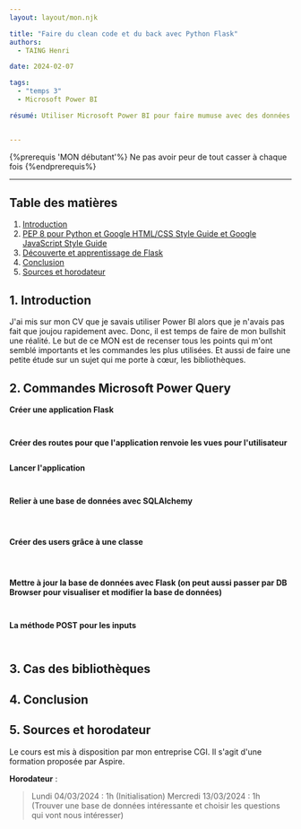 ```yaml
---
layout: layout/mon.njk

title: "Faire du clean code et du back avec Python Flask"
authors:
  - TAING Henri

date: 2024-02-07

tags:
  - "temps 3"
  - Microsoft Power BI

résumé: Utiliser Microsoft Power BI pour faire mumuse avec des données.


---
```


{%prerequis 'MON débutant'%}
Ne pas avoir peur de tout casser à chaque fois
{%endprerequis%}

---

## Table des matières

1. [Introduction](#section-1)
2. [PEP 8 pour Python et Google HTML/CSS Style Guide et Google JavaScript Style Guide](#section-2)
3. [Découverte et apprentissage de Flask](#section-3)
4. [Conclusion](#section-4)
5. [Sources et horodateur](#section-5) 

## 1. Introduction <a id="section-1"></a>

J'ai mis sur mon CV que je savais utiliser Power BI alors que je n'avais pas fait que joujou rapidement avec. Donc, il est temps de faire de mon bullshit une réalité. 
Le but de ce MON est de recenser tous les points qui m'ont semblé importants et les commandes les plus utilisées. Et aussi de faire une petite étude sur un sujet qui me porte à cœur, les bibliothèques.

## 2. Commandes Microsoft Power Query <a id="section-2"></a>

**Créer une application Flask**

```


```


**Créer des routes pour que l'application renvoie les vues pour l'utilisateur**

```

```

**Lancer l'application**

```


```

**Relier à une base de données avec SQLAlchemy**

```

                
```

**Créer des users grâce à une classe**

```

  
```

**Mettre à jour la base de données avec Flask (on peut aussi passer par DB Browser pour visualiser et modifier la base de données)**

```


```

**La méthode POST pour les inputs**

```


```

## 3. Cas des bibliothèques <a id="section-3"></a>



## 4. Conclusion <a id="section-4"></a>

## 5. Sources et horodateur <a id="section-5"></a>

Le cours est mis à disposition par mon entreprise CGI. Il s'agit d'une formation proposée par Aspire. 

**Horodateur** : 
> Lundi 04/03/2024 : 1h (Initialisation)
> Mercredi 13/03/2024 : 1h (Trouver une base de données intéressante et choisir les questions qui vont nous intéresser)